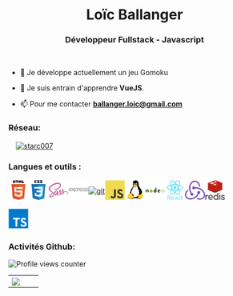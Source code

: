 
<h1 align="center">Loïc Ballanger</h1>
<h3 align="center">Développeur Fullstack - Javascript</h3>


<br/>

- 🔭 Je développe actuellement un jeu Gomoku

- 🌱 Je suis entrain d'apprendre **VueJS**.

- 📫 Pour me contacter **ballanger.loic@gmail.com**

<h3 align="left">Réseau:</h3>
<p align="left" style="display: flex; align-items:center">
<a href="http://linkedin.com/in/loicballanger" target="blank" style="margin-left:15px"><img align="center" src="https://raw.githubusercontent.com/rahuldkjain/github-profile-readme-generator/master/src/images/icons/Social/linked-in-alt.svg" alt="starc007" height="30" width="30" /></a>
</p>

<h3 align="left">Langues et outils :</h3>
<p align="left" style="display: flex; align-items:center; flex-wrap: wrap;">  <a href="https://www.w3.org/html/" target="_blank" rel="noreferrer"> <img src="https://raw.githubusercontent.com/devicons/devicon/master/icons/html5/html5-original-wordmark.svg" alt="html5" width="40" height="40"/> </a><a href="https://www.w3schools.com/css/" target="_blank" rel="noreferrer"> <img src="https://raw.githubusercontent.com/devicons/devicon/master/icons/css3/css3-original-wordmark.svg" alt="css3" width="40" height="40"/> </a>
<a href="https://sass-lang.com" target="_blank" rel="noreferrer"> <img src="https://raw.githubusercontent.com/devicons/devicon/master/icons/sass/sass-original.svg" alt="sass" width="40" height="40"/> </a>
 <a href="https://expressjs.com" target="_blank" rel="noreferrer"> <img src="https://raw.githubusercontent.com/devicons/devicon/master/icons/express/express-original-wordmark.svg" alt="express" width="40" height="40"/> </a>  <a href="https://git-scm.com/" target="_blank" rel="noreferrer"> <img src="https://www.vectorlogo.zone/logos/git-scm/git-scm-icon.svg" alt="git" width="40" height="40"/> </a>  <a href="https://developer.mozilla.org/en-US/docs/Web/JavaScript" target="_blank" rel="noreferrer"> <img src="https://raw.githubusercontent.com/devicons/devicon/master/icons/javascript/javascript-original.svg" alt="javascript" width="40" height="40"/> </a> <a href="https://www.linux.org/" target="_blank" rel="noreferrer"> <img src="https://raw.githubusercontent.com/devicons/devicon/master/icons/linux/linux-original.svg" alt="linux" width="40" height="40"/> </a>   <a href="https://nodejs.org" target="_blank" rel="noreferrer"> <img src="https://raw.githubusercontent.com/devicons/devicon/master/icons/nodejs/nodejs-original-wordmark.svg" alt="nodejs" width="40" height="40"/> </a>  <a href="https://reactjs.org/" target="_blank" rel="noreferrer"> <img src="https://raw.githubusercontent.com/devicons/devicon/master/icons/react/react-original-wordmark.svg" alt="react" width="40" height="40"/> </a>
<a href="https://redux.js.org" target="_blank" rel="noreferrer"> <img src="https://raw.githubusercontent.com/devicons/devicon/master/icons/redux/redux-original.svg" alt="redux" width="40" height="40"/> </a>
<a href="https://redis.io" target="_blank" rel="noreferrer"> <img src="https://raw.githubusercontent.com/devicons/devicon/master/icons/redis/redis-original-wordmark.svg" alt="redis" width="40" height="40"/> </a> </p>
<a href="https://typescript.io" target="_blank" rel="noreferrer"> <img src="https://raw.githubusercontent.com/devicons/devicon/master/icons/typescript/typescript-original.svg" alt="redis" width="40" height="40"/> </a> </p>

<h3 align="left">Activités Github:</h3>

![Profile views counter](https://komarev.com/ghpvc/?username=Lballanger&&style=flat-square)  

<table><tr><td valign="top" width="50%">
<img src="https://github-readme-stats.vercel.app/api?username=Lballanger&show_icons=true&count_private=true&hide_border=true" align="center" style="width: 100%" />
</td></tr></table>  


    
